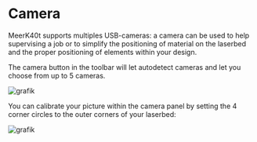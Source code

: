 # Camera
MeerK40t supports multiples USB-cameras: a camera can be used to help supervising a job or to simplify the positioning of material on the laserbed and the proper positioning of elements within your design.

The camera button in the toolbar will let autodetect cameras and let you choose from up to 5 cameras.

![grafik](https://github.com/meerk40t/meerk40t/assets/2670784/8920eafb-8c99-4553-b779-0b14fe41f494)

You can calibrate your picture within the camera panel by setting the 4 corner circles to the outer corners of your laserbed:

![grafik](https://github.com/meerk40t/meerk40t/assets/2670784/03af4992-d38d-4a39-b05a-b121235de132)
